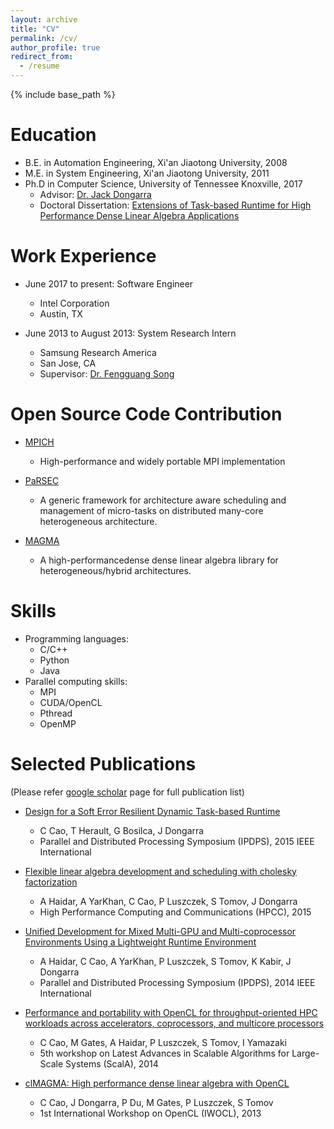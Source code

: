 ```yaml
---
layout: archive
title: "CV"
permalink: /cv/
author_profile: true
redirect_from:
  - /resume
---
```


{% include base_path %}

Education
======
* B.E. in Automation Engineering, Xi'an Jiaotong University, 2008
* M.E. in System Engineering, Xi'an Jiaotong University, 2011
* Ph.D in Computer Science, University of Tennessee Knoxville, 2017
  * Advisor: [Dr. Jack Dongarra](http://www.netlib.org/utk/people/JackDongarra/)
  * Doctoral Dissertation: [Extensions of Task-based Runtime for High Performance Dense Linear Algebra Applications](http://trace.tennessee.edu/utk_graddiss/4448/)

Work Experience
======
* June 2017 to present: Software Engineer
  * Intel Corporation
  * Austin, TX

* June 2013 to August 2013: System Research Intern
  * Samsung Research America
  * San Jose, CA
  * Supervisor: [Dr. Fengguang Song](http://cs.iupui.edu/~fgsong/)

Open Source Code Contribution
=====
* [MPICH](https://github.com/pmodels/mpich)
  * High-performance and widely portable MPI implementation

* [PaRSEC](http://icl.utk.edu/parsec/)
  * A generic framework for architecture aware scheduling and management of micro-tasks on distributed many-core heterogeneous architecture.

* [MAGMA](http://icl.cs.utk.edu/magma/)
  * A high-performancedense dense linear algebra library for heterogeneous/hybrid architectures.

Skills
======
* Programming languages:
  * C/C++
  * Python
  * Java
* Parallel computing skills:
  * MPI
  * CUDA/OpenCL
  * Pthread
  * OpenMP

Selected Publications
======

(Please refer [google scholar](https://scholar.google.com/citations?user=seRtNuQAAAAJ&hl=en) page for full publication list)

* [Design for a Soft Error Resilient Dynamic Task-based Runtime](http://ieeexplore.ieee.org/abstract/document/7161563/)
  * C Cao, T Herault, G Bosilca, J Dongarra
  * Parallel and Distributed Processing Symposium (IPDPS), 2015 IEEE International

* [Flexible linear algebra development and scheduling with cholesky factorization](http://ieeexplore.ieee.org/abstract/document/7336271/)
  * A Haidar, A YarKhan, C Cao, P Luszczek, S Tomov, J Dongarra
  * High Performance Computing and Communications (HPCC), 2015

* [Unified Development for Mixed Multi-GPU and Multi-coprocessor Environments Using a Lightweight Runtime Environment](http://ieeexplore.ieee.org/abstract/document/6877282/)
  * A Haidar, C Cao, A YarKhan, P Luszczek, S Tomov, K Kabir, J Dongarra
  * Parallel and Distributed Processing Symposium (IPDPS), 2014 IEEE International

* [Performance and portability with OpenCL for throughput-oriented HPC workloads across accelerators, coprocessors, and multicore processors](http://ieeexplore.ieee.org/abstract/document/7016735/)
  * C Cao, M Gates, A Haidar, P Luszczek, S Tomov, I Yamazaki
  * 5th workshop on Latest Advances in Scalable Algorithms for Large-Scale Systems (ScalA), 2014

* [clMAGMA: High performance dense linear algebra with OpenCL](https://dl.acm.org/citation.cfm?id=2664667)
  * C Cao, J Dongarra, P Du, M Gates, P Luszczek, S Tomov
  * 1st International Workshop on OpenCL (IWOCL), 2013

